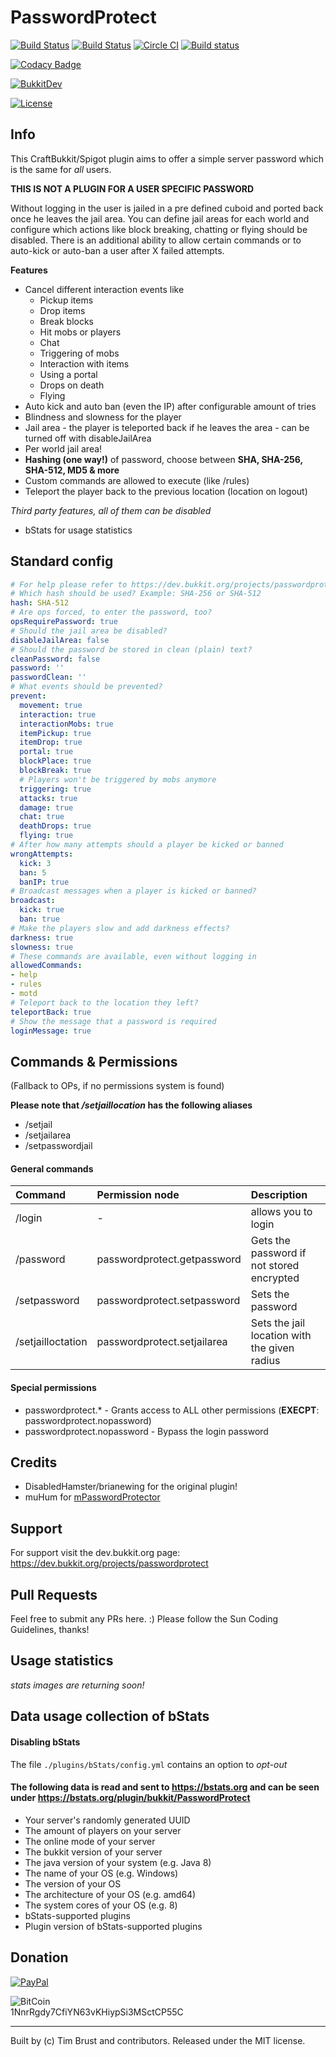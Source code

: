 # PasswordProtect
[![Build Status](https://ci.dustplanet.de/job/PasswordProtect/badge/icon)](https://ci.dustplanet.de/job/PasswordProtect/)
[![Build Status](https://travis-ci.org/timbru31/PasswordProtect.svg?branch=master)](https://travis-ci.org/timbru31/PasswordProtect)
[![Circle CI](https://img.shields.io/circleci/project/timbru31/PasswordProtect.svg)](https://circleci.com/gh/timbru31/PasswordProtect)
[![Build status](https://ci.appveyor.com/api/projects/status/alqexsstuby24650?svg=true)](https://ci.appveyor.com/project/timbru31/passwordprotect)

[![Codacy Badge](https://api.codacy.com/project/badge/Grade/c44d903ca5124d3c8b3278070c0eb704)](https://www.codacy.com/app/timbru31/PasswordProtect?utm_source=github.com&utm_medium=referral&utm_content=timbru31/PasswordProtect&utm_campaign=badger)

[![BukkitDev](https://img.shields.io/badge/BukkitDev-v1.3.1-orange.svg)](https://dev.bukkit.org/projects/passwordprotect)

[![License](https://img.shields.io/badge/License-MIT-blue.svg)](LICENSE)

## Info
This CraftBukkit/Spigot plugin aims to offer a simple server password which is the same for _all_ users.

**THIS IS NOT A PLUGIN FOR A USER SPECIFIC PASSWORD**

Without logging in the user is jailed in a pre defined cuboid and ported back once he leaves the jail area.
You can define jail areas for each world and configure which actions like block breaking, chatting or flying should be disabled.
There is an additional ability to allow certain commands or to auto-kick or auto-ban a user after X failed attempts.

**Features**
* Cancel different interaction events like
  * Pickup items
  * Drop items
  * Break blocks
  * Hit mobs or players
  * Chat
  * Triggering of mobs
  * Interaction with items
  * Using a portal
  * Drops on death
  * Flying
* Auto kick and auto ban (even the IP) after configurable amount of tries
* Blindness and slowness for the player
* Jail area - the player is teleported back if he leaves the area - can be turned off with disableJailArea
* Per world jail area!
* **Hashing (one way!)** of password, choose between **SHA, SHA-256, SHA-512, MD5 & more**
* Custom commands are allowed to execute (like /rules)
* Teleport the player back to the previous location (location on logout)

*Third party features, all of them can be disabled*
* bStats for usage statistics

## Standard config
```yaml
# For help please refer to https://dev.bukkit.org/projects/passwordprotect
# Which hash should be used? Example: SHA-256 or SHA-512
hash: SHA-512
# Are ops forced, to enter the password, too?
opsRequirePassword: true
# Should the jail area be disabled?
disableJailArea: false
# Should the password be stored in clean (plain) text?
cleanPassword: false
password: ''
passwordClean: ''
# What events should be prevented?
prevent:
  movement: true
  interaction: true
  interactionMobs: true
  itemPickup: true
  itemDrop: true
  portal: true
  blockPlace: true
  blockBreak: true
  # Players won't be triggered by mobs anymore
  triggering: true
  attacks: true
  damage: true
  chat: true
  deathDrops: true
  flying: true
# After how many attempts should a player be kicked or banned
wrongAttempts:
  kick: 3
  ban: 5
  banIP: true
# Broadcast messages when a player is kicked or banned?
broadcast:
  kick: true
  ban: true
# Make the players slow and add darkness effects?
darkness: true
slowness: true
# These commands are available, even without logging in
allowedCommands:
- help
- rules
- motd
# Teleport back to the location they left?
teleportBack: true
# Show the message that a password is required
loginMessage: true
```

## Commands & Permissions
(Fallback to OPs, if no permissions system is found)

**Please note that _/setjaillocation_ has the following aliases**
* /setjail
* /setjailarea
* /setpasswordjail

#### General commands
| Command                    | Permission node             | Description                                  |
|:---------------------------|:----------------------------|:---------------------------------------------|
| /login <password>          | -                           | allows you to login                          |
| /password                  | passwordprotect.getpassword | Gets the password if not stored encrypted    |
| /setpassword <xyz>         | passwordprotect.setpassword | Sets the password                            |
| /setjailloctation <radius> | passwordprotect.setjailarea | Sets the jail location with the given radius |

#### Special permissions
* passwordprotect.* - Grants access to ALL other permissions (**EXECPT**: passwordprotect.nopassword)
* passwordprotect.nopassword - Bypass the login password

## Credits
* DisabledHamster/brianewing for the original plugin!
* muHum for [mPasswordProtector](https://github.com/muHum/mPasswordProtector)

## Support
For support visit the dev.bukkit.org page: https://dev.bukkit.org/projects/passwordprotect

## Pull Requests
Feel free to submit any PRs here. :)
Please follow the Sun Coding Guidelines, thanks!

## Usage statistics
_stats images are returning soon!_

## Data usage collection of bStats

#### Disabling bStats
The file `./plugins/bStats/config.yml` contains an option to *opt-out*

#### The following data is **read and sent** to https://bstats.org and can be seen under https://bstats.org/plugin/bukkit/PasswordProtect
* Your server's randomly generated UUID
* The amount of players on your server
* The online mode of your server
* The bukkit version of your server
* The java version of your system (e.g. Java 8)
* The name of your OS (e.g. Windows)
* The version of your OS
* The architecture of your OS (e.g. amd64)
* The system cores of your OS (e.g. 8)
* bStats-supported plugins
* Plugin version of bStats-supported plugins

## Donation
[![PayPal](https://www.paypalobjects.com/en_US/i/btn/btn_donateCC_LG.gif "Donation via PayPal")](https://www.paypal.com/cgi-bin/webscr?cmd=_s-xclick&hosted_button_id=T9TEV7Q88B9M2)

![BitCoin](https://dustplanet.de/wp-content/uploads/2015/01/bitcoin-logo-plain.png "Donation via BitCoins")  
1NnrRgdy7CfiYN63vKHiypSi3MSctCP55C


---
Built by (c) Tim Brust and contributors. Released under the MIT license.
